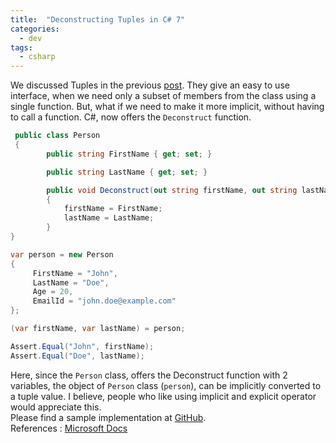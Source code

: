 ```yaml
---
title:  "Deconstructing Tuples in C# 7"
categories: 
  - dev
tags:
  - csharp
---
```


We discussed Tuples in the previous [post](http://blog.ajalex.com/2017/05/26/tuples-in-c-7-0/). They give an easy to use interface, when we need only a subset of members from the class using a single function. But, what if we need to make it more implicit, without having to call a function. C#, now offers the `Deconstruct` function.  

``` csharp
 public class Person
 {
        public string FirstName { get; set; }

        public string LastName { get; set; }

        public void Deconstruct(out string firstName, out string lastName)
        {
            firstName = FirstName;
            lastName = LastName;
        }
}

var person = new Person
{
     FirstName = "John",
     LastName = "Doe",
     Age = 20,
     EmailId = "john.doe@example.com"                
};

(var firstName, var lastName) = person;

Assert.Equal("John", firstName);
Assert.Equal("Doe", lastName);

```

Here, since the `Person` class, offers the Deconstruct function with 2 variables, the object of `Person` class (`person`), can be implicitly converted to a tuple value. I believe, people who like using implicit and explicit operator would appreciate this.  
Please find a sample implementation at [GitHub](https://github.com/alenjalex/examples/tree/master/TuplesExample).  
References : [Microsoft Docs](https://docs.microsoft.com/en-us/dotnet/csharp/tuples#deconstruction)